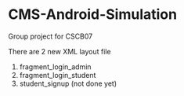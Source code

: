 # CMS-Android-Simulation
Group project for CSCB07


There are 2 new XML layout file
1. fragment_login_admin
2. fragment_login_student
3. student_signup (not done yet)
